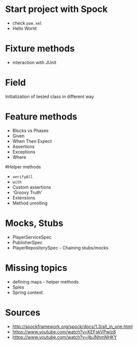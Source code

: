 # Start project with Spock
- check `pom.xml`
- Hello World

# Fixture methods
- interaction with JUnit

# Field
Initialization of tested class in different way

# Feature methods
- Blocks vs Phases
- Given
- When Then Expect
- Assertions
- Exceptions
- Where

#Helper methods
- `verifyAll`
- `with`
- Custom assertions
- 'Groovy Truth'
- Extensions
- Method unrolling

# Mocks, Stubs
- PlayerServiceSpec
- PublisherSpec
- PlayerRepositorySpec - Chaining stubs/mocks

# Missing topics
- defining maps - helper methods 
- Spies
- Spring context

# Sources
- http://spockframework.org/spock/docs/1.3/all_in_one.html
- https://www.youtube.com/watch?v=KEFskVPwlz8
- https://www.youtube.com/watch?v=jlbJNhmNHKY